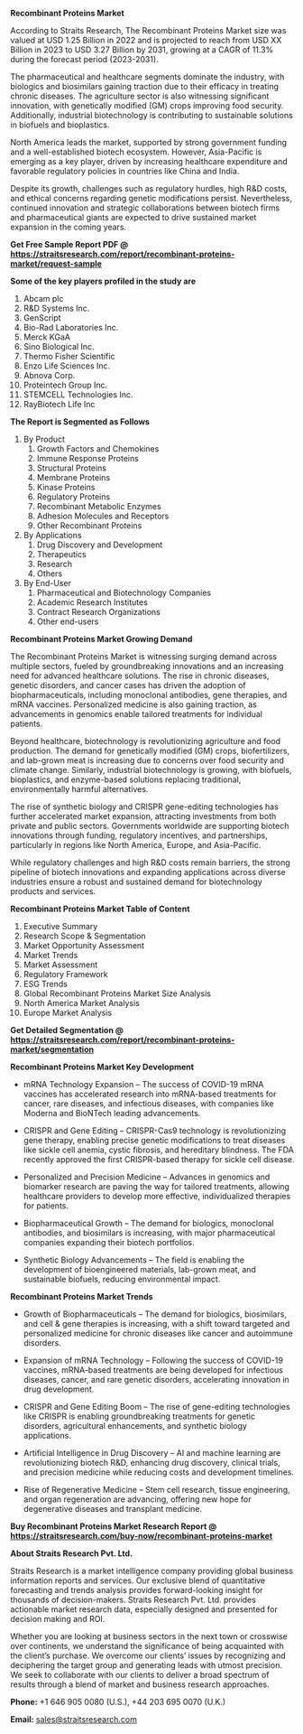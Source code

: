 <p><strong>Recombinant Proteins Market</strong></p>
<p>According to Straits Research, The Recombinant Proteins Market size was valued at USD 1.25 Billion in 2022 and is projected to reach from USD XX Billion in 2023 to USD 3.27 Billion by 2031, growing at a CAGR of 11.3% during the forecast period (2023-2031).</p>
<p>The pharmaceutical and healthcare segments dominate the industry, with biologics and biosimilars gaining traction due to their efficacy in treating chronic diseases. The agriculture sector is also witnessing significant innovation, with genetically modified (GM) crops improving food security. Additionally, industrial biotechnology is contributing to sustainable solutions in biofuels and bioplastics.</p>
<p>North America leads the market, supported by strong government funding and a well-established biotech ecosystem. However, Asia-Pacific is emerging as a key player, driven by increasing healthcare expenditure and favorable regulatory policies in countries like China and India.</p>
<p>Despite its growth, challenges such as regulatory hurdles, high R&amp;D costs, and ethical concerns regarding genetic modifications persist. Nevertheless, continued innovation and strategic collaborations between biotech firms and pharmaceutical giants are expected to drive sustained market expansion in the coming years.</p>
<p><strong>Get Free Sample Report PDF @ <a href=https://straitsresearch.com/report/recombinant-proteins-market/request-sample>https://straitsresearch.com/report/recombinant-proteins-market/request-sample</a></strong></p>
<div><strong>Some of the key players profiled in the study are</strong></div>
<p><ol>
<li>Abcam plc</li>
<li>R&amp;D Systems Inc.</li>
<li>GenScript</li>
<li>Bio-Rad Laboratories Inc.</li>
<li>Merck KGaA</li>
<li>Sino Biological Inc.</li>
<li>Thermo Fisher Scientific</li>
<li>Enzo Life Sciences Inc.</li>
<li>Abnova Corp.</li>
<li>Proteintech Group Inc.</li>
<li>STEMCELL Technologies Inc.</li>
<li>RayBiotech Life Inc</li>
</ol></p>
<p><strong>The Report is Segmented as Follows</strong></p>
<p><ol>
<li>By Product
<ol>
<li>Growth Factors and Chemokines</li>
<li>Immune Response Proteins</li>
<li>Structural Proteins</li>
<li>Membrane Proteins</li>
<li>Kinase Proteins</li>
<li>Regulatory Proteins</li>
<li>Recombinant Metabolic Enzymes</li>
<li>Adhesion Molecules and Receptors</li>
<li>Other Recombinant Proteins</li>
</ol>
</li>
<li>By Applications
<ol>
<li>Drug Discovery and Development</li>
<li>Therapeutics</li>
<li>Research</li>
<li>Others</li>
</ol>
</li>
<li>By End-User
<ol>
<li>Pharmaceutical and Biotechnology Companies</li>
<li>Academic Research Institutes</li>
<li>Contract Research Organizations</li>
<li>Other end-users</li>
</ol>
</li>
</ol></p>
<p><strong>Recombinant Proteins Market Growing Demand</strong></p>
<p>The Recombinant Proteins Market is witnessing surging demand across multiple sectors, fueled by groundbreaking innovations and an increasing need for advanced healthcare solutions. The rise in chronic diseases, genetic disorders, and cancer cases has driven the adoption of biopharmaceuticals, including monoclonal antibodies, gene therapies, and mRNA vaccines. Personalized medicine is also gaining traction, as advancements in genomics enable tailored treatments for individual patients.</p>
<p>Beyond healthcare, biotechnology is revolutionizing agriculture and food production. The demand for genetically modified (GM) crops, biofertilizers, and lab-grown meat is increasing due to concerns over food security and climate change. Similarly, industrial biotechnology is growing, with biofuels, bioplastics, and enzyme-based solutions replacing traditional, environmentally harmful alternatives.</p>
<p>The rise of synthetic biology and CRISPR gene-editing technologies has further accelerated market expansion, attracting investments from both private and public sectors. Governments worldwide are supporting biotech innovations through funding, regulatory incentives, and partnerships, particularly in regions like North America, Europe, and Asia-Pacific.</p>
<p>While regulatory challenges and high R&amp;D costs remain barriers, the strong pipeline of biotech innovations and expanding applications across diverse industries ensure a robust and sustained demand for biotechnology products and services.</p>
<p><strong>Recombinant Proteins Market Table of Content</strong></p>
<ol>
<li>Executive Summary</li>
<li>Research Scope &amp; Segmentation</li>
<li>Market Opportunity Assessment</li>
<li>Market Trends</li>
<li>Market Assessment</li>
<li>Regulatory Framework</li>
<li>ESG Trends</li>
<li>Global Recombinant Proteins Market Size Analysis</li>
<li>North America Market Analysis</li>
<li>Europe Market Analysis</li>
</ol>
<p><strong>Get Detailed Segmentation @ <a href=https://straitsresearch.com/report/recombinant-proteins-market/segmentation>https://straitsresearch.com/report/recombinant-proteins-market/segmentation</a></strong></p>
<p><strong>Recombinant Proteins Market Key Development</strong></p>
<ul>
<li><p>mRNA Technology Expansion &ndash; The success of COVID-19 mRNA vaccines has accelerated research into mRNA-based treatments for cancer, rare diseases, and infectious diseases, with companies like Moderna and BioNTech leading advancements.</p></li>
<li><p>CRISPR and Gene Editing &ndash; CRISPR-Cas9 technology is revolutionizing gene therapy, enabling precise genetic modifications to treat diseases like sickle cell anemia, cystic fibrosis, and hereditary blindness. The FDA recently approved the first CRISPR-based therapy for sickle cell disease.</p></li>
<li><p>Personalized and Precision Medicine &ndash; Advances in genomics and biomarker research are paving the way for tailored treatments, allowing healthcare providers to develop more effective, individualized therapies for patients.</p></li>
<li><p>Biopharmaceutical Growth &ndash; The demand for biologics, monoclonal antibodies, and biosimilars is increasing, with major pharmaceutical companies expanding their biotech portfolios.</p></li>
<li><p>Synthetic Biology Advancements &ndash; The field is enabling the development of bioengineered materials, lab-grown meat, and sustainable biofuels, reducing environmental impact.</p></li>
</ul>
<p><strong>Recombinant Proteins Market Trends</strong></p>
<ul>
<li>
<p>Growth of Biopharmaceuticals &ndash; The demand for biologics, biosimilars, and cell &amp; gene therapies is increasing, with a shift toward targeted and personalized medicine for chronic diseases like cancer and autoimmune disorders.</p>
</li>
<li>
<p>Expansion of mRNA Technology &ndash; Following the success of COVID-19 vaccines, mRNA-based treatments are being developed for infectious diseases, cancer, and rare genetic disorders, accelerating innovation in drug development.</p>
</li>
<li>
<p>CRISPR and Gene Editing Boom &ndash; The rise of gene-editing technologies like CRISPR is enabling groundbreaking treatments for genetic disorders, agricultural enhancements, and synthetic biology applications.</p>
</li>
<li>
<p>Artificial Intelligence in Drug Discovery &ndash; AI and machine learning are revolutionizing biotech R&amp;D, enhancing drug discovery, clinical trials, and precision medicine while reducing costs and development timelines.</p>
</li>
<li>
<p>Rise of Regenerative Medicine &ndash; Stem cell research, tissue engineering, and organ regeneration are advancing, offering new hope for degenerative diseases and transplant medicine.</p>
</li>
</ul>
<p><strong>Buy Recombinant Proteins Market Research Report @ <a href=https://straitsresearch.com/buy-now/recombinant-proteins-market>https://straitsresearch.com/buy-now/recombinant-proteins-market</a></strong></p>
<p><strong>About Straits Research Pvt. Ltd.</strong></p>
<p>Straits Research is a market intelligence company providing global business information reports and services. Our exclusive blend of quantitative forecasting and trends analysis provides forward-looking insight for thousands of decision-makers. Straits Research Pvt. Ltd. provides actionable market research data, especially designed and presented for decision making and ROI.</p>
<p>Whether you are looking at business sectors in the next town or crosswise over continents, we understand the significance of being acquainted with the client&rsquo;s purchase. We overcome our clients&rsquo; issues by recognizing and deciphering the target group and generating leads with utmost precision. We seek to collaborate with our clients to deliver a broad spectrum of results through a blend of market and business research approaches.</p>
<p><strong>Phone:</strong>&nbsp;+1 646 905 0080 (U.S.), +44 203 695 0070 (U.K.)</p>
<p><strong>Email:</strong>&nbsp;<a href=mailto:sales@straitsresearch.com><u>sales@straitsresearch.com</u></a></p>
